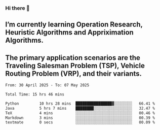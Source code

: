 ### Hi there 👋
## I’m currently learning Operation Research, Heuristic Algorithms and Appriximation Algorithms.
## The primary application scenarios are the Traveling Salesman Problem (TSP), Vehicle Routing Problem (VRP), and their variants.
<!--START_SECTION:waka-->

```txt
From: 30 April 2025 - To: 07 May 2025

Total Time: 15 hrs 46 mins

Python         10 hrs 28 mins  ████████████████▓░░░░░░░░   66.41 %
Java           5 hrs 7 mins    ████████░░░░░░░░░░░░░░░░░   32.47 %
TeX            4 mins          ░░░░░░░░░░░░░░░░░░░░░░░░░   00.46 %
Markdown       3 mins          ░░░░░░░░░░░░░░░░░░░░░░░░░   00.39 %
textmate       0 secs          ░░░░░░░░░░░░░░░░░░░░░░░░░   00.09 %
```

<!--END_SECTION:waka-->
<!--
**Bookervsky/Bookervsky** is a ✨ _special_ ✨ repository because its `README.md` (this file) appears on your GitHub profile.

Here are some ideas to get you started:

- 🔭 I’m currently working on ...
- 🌱 I’m currently learning ...
- 👯 I’m looking to collaborate on ...
- 🤔 I’m looking for help with ...
- 💬 Ask me about ...
- 📫 How to reach me: ...
- 😄 Pronouns: ...
- ⚡ Fun fact: ...
-->
